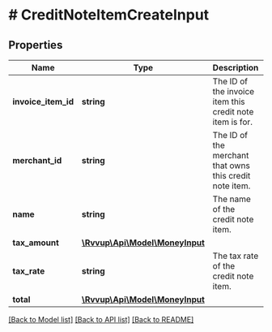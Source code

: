 # # CreditNoteItemCreateInput

## Properties

Name | Type | Description | Notes
------------ | ------------- | ------------- | -------------
**invoice_item_id** | **string** | The ID of the invoice item this credit note item is for. | [optional]
**merchant_id** | **string** | The ID of the merchant that owns this credit note item. |
**name** | **string** | The name of the credit note item. |
**tax_amount** | [**\Rvvup\Api\Model\MoneyInput**](MoneyInput.md) |  | [optional]
**tax_rate** | **string** | The tax rate of the credit note item. | [optional]
**total** | [**\Rvvup\Api\Model\MoneyInput**](MoneyInput.md) |  |

[[Back to Model list]](../../README.md#models) [[Back to API list]](../../README.md#endpoints) [[Back to README]](../../README.md)
